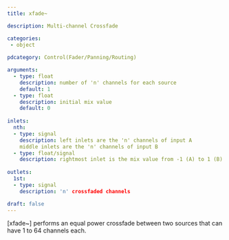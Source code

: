 ```yaml
---
title: xfade~

description: Multi-channel Crossfade

categories:
 - object
 
pdcategory: Control(Fader/Panning/Routing)

arguments:
  - type: float
    description: number of 'n' channels for each source
    default: 1
  - type: float
    description: initial mix value
    default: 0
  
inlets:
  nth:
  - type: signal
    description: left inlets are the 'n' channels of input A
    middle inlets are the 'n' channels of input B
  - type: float/signal
    description: rightmost inlet is the mix value from -1 (A) to 1 (B)
    
outlets:
  1st:
  - type: signal
    description: 'n' crossfaded channels

draft: false
---
```


[xfade~] performs an equal power crossfade between two sources that can have 1 to 64 channels each.